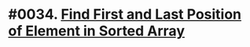 # #0034. [Find First and Last Position of Element in Sorted Array](https://leetcode.com/problems/find-first-and-last-position-of-element-in-sorted-array/?tab=Description) 

